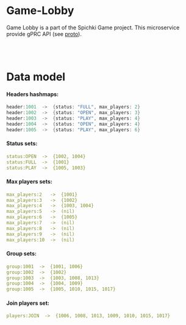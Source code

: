 # Game-Lobby

Game Lobby is a part of the Spichki Game project. This microservice provide gPRC API (see [proto](url)).


<br>
<br>


# Data model


#### Headers hashmaps:
```go
header:1001  ->  {status: "FULL", max_players: 2}
header:1002  ->  {status: "OPEN", max_players: 3}
header:1003  ->  {status: "PLAY", max_players: 4}
header:1004  ->  {status: "OPEN", max_players: 4}
header:1005  ->  {status: "PLAY", max_players: 6}

```

#### Status sets:
```yaml
status:OPEN  ->  {1002, 1004}
status:FULL  ->  {1001}
status:PLAY  ->  {1005, 1003}

```

#### Max players sets:
```yaml
max_players:2   ->  {1001}
max_players:3   ->  {1002}
max_players:4   ->  {1003, 1004}
max_players:5   ->  (nil)
max_players:6   ->  {1005}
max_players:7   ->  (nil)
max_players:8   ->  (nil)
max_players:9   ->  (nil)
max_players:10  ->  (nil)

```

#### Group sets:
```yaml
group:1001  ->  {1001, 1006}
group:1002  ->  {1002}
group:1003  ->  {1003, 1008, 1013}
group:1004  ->  {1004, 1009}
group:1005  ->  {1005, 1010, 1015, 1017}

```

#### Join players set:
```yaml
players:JOIN  ->  {1006, 1008, 1013, 1009, 1010, 1015, 1017}

```
